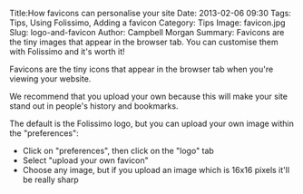 Title:How favicons can personalise your site
Date: 2013-02-06 09:30
Tags: Tips, Using Folissimo, Adding a favicon
Category: Tips
Image: favicon.jpg
Slug: logo-and-favicon
Author: Campbell Morgan
Summary: Favicons are the tiny images that appear in the browser tab. You can customise them with Folissimo and it's worth it!

Favicons are the tiny icons that appear in the browser tab when you're viewing your website.

We recommend that you upload your own because this will make your site stand out in people's history and bookmarks.

The default is the Folissimo logo, but you can upload your own image within the "preferences":

* Click on "preferences", then click on the "logo" tab
* Select "upload your own favicon"
* Choose any image, but if you upload an image which is 16x16 pixels it'll be really sharp

